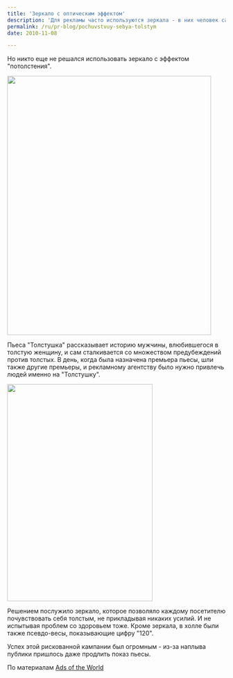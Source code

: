 ```yaml
---
title: 'Зеркало с оптическим эффектом'
description: 'Для рекламы часто используются зеркала - в них человек сам становится сюжетом рекламного сообщения. Есть кампании, где при помощи зеркала с нанесенными на него рисунками можно примерить одежду, для рекламы продуктов для похудания используются зеркала с эффектом &quot;похудения&quot;.'
permalink: /ru/pr-blog/pochuvstvuy-sebya-tolstym
date: 2010-11-08

---
```


Но никто еще не решался использовать зеркало с эффектом "потолстения".

<img src="{{ site.assets }}/upload/mirror.jpg" alt="" class="post__img" width="470" height="597">

Пьеса "Толстушка" рассказывает  историю мужчины, влюбившегося в толстую женщину, и сам сталкивается со множеством предубеждений против толстых. В день, когда была назначена премьера пьесы, шли также другие премьеры, и рекламному агентству было нужно привлечь людей именно на "Толстушку".

<img src="{{ site.assets }}/upload/weight.jpg" alt="" class="post__img" width="335" height="500">

Решением послужило зеркало, которое позволяло каждому посетителю почувствовать себя толстым, не прикладывая никаких усилий. И не испытывая проблем со здоровьем тоже. Кроме зеркала, в холле были также псевдо-весы, показывающие цифру "120".

Успех этой рискованной кампании был огромным - из-за наплыва публики пришлось даже продлить показ пьесы.

По материалам <a href="http://adsoftheworld.com/">Ads of the World</a>

